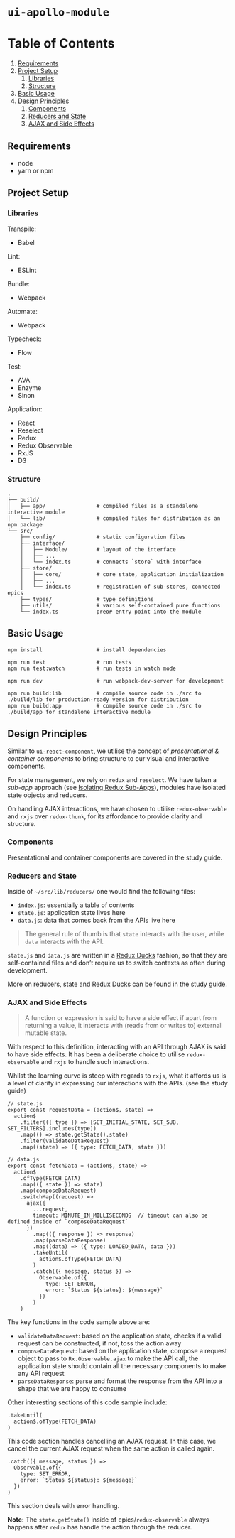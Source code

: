 # `ui-apollo-module`

# Table of Contents
1. [Requirements](#requirements)
1. [Project Setup](#project-setup)
	1. [Libraries](#libraries)
	1. [Structure](#structure)
1. [Basic Usage](#basic-usage)
1. [Design Principles](#design-principles)
	1. [Components](#components)
	1. [Reducers and State](#reducers-and-state)
	1. [AJAX and Side Effects](#ajax-and-side-effects)

## Requirements
- node
- yarn or npm

## Project Setup

### Libraries

Transpile:
- Babel

Lint:
- ESLint

Bundle:
- Webpack

Automate:
- Webpack

Typecheck:
- Flow

Test:
- AVA
- Enzyme
- Sinon

Application:
- React
- Reselect
- Redux
- Redux Observable
- RxJS
- D3

### Structure

```
.
├── build/
│   ├── app/                # compiled files as a standalone interactive module
│   └── lib/                # compiled files for distribution as an npm package
└── src/
    ├── config/             # static configuration files
    ├── interface/
    │   ├── Module/         # layout of the interface
    │   ├── ...
    │   └── index.ts        # connects `store` with interface
    ├── store/
    │   ├── core/           # core state, application initialization
    │   ├── ...
    │   └── index.ts        # registration of sub-stores, connected epics
    ├── types/              # type definitions
    ├── utils/              # various self-contained pure functions
    └── index.ts            preo# entry point into the module
```

## Basic Usage

```
npm install                 # install dependencies

npm run test                # run tests
npm run test:watch          # run tests in watch mode

npm run dev                 # run webpack-dev-server for development

npm run build:lib           # compile source code in ./src to ./build/lib for production-ready version for distribution
npm run build:app           # compile source code in ./src to ./build/app for standalone interactive module
```

## Design Principles  

Similar to [`ui-react-component`](https://github.com/ocd-sg/ui-react-component), we utilise the concept of *presentational & container components* to bring structure to our visual and interactive components.

For state management, we rely on `redux` and `reselect`. We have taken a *sub-app* approach (see [Isolating Redux Sub-Apps](http://redux.js.org/docs/recipes/IsolatingSubapps.html)), modules have isolated state objects and reducers.

On handling AJAX interactions, we have chosen to utilise `redux-observable` and `rxjs` over `redux-thunk`, for its affordance to provide clarity and structure.

### Components

Presentational and container components are covered in the study guide.

### Reducers and State

Inside of `~/src/lib/reducers/` one would find the following files:

- `index.js`: essentially a table of contents
- `state.js`: application state lives here
- `data.js`: data that comes back from the APIs live here

> The general rule of thumb is that `state` interacts with the user, while `data` interacts with the API.

`state.js` and `data.js` are written in a [Redux Ducks](https://github.com/erikras/ducks-modular-redux) fashion, so that they are self-contained files and don’t require us to switch contexts as often during development.

More on reducers, state and Redux Ducks can be found in the study guide.

### AJAX and Side Effects

> A function or expression is said to have a side effect if apart from returning a value, it interacts with (reads from or writes to) external mutable state.

With respect to this definition, interacting with an API through AJAX is said to have side effects. It has been a deliberate choice to utilise `redux-observable` and `rxjs` to handle such interactions.

Whilst the learning curve is steep with regards to `rxjs`, what it affords us is a level of clarity in expressing our interactions with the APIs. (see the study guide)

```
// state.js
export const requestData = (action$, state) =>
  action$
    .filter(({ type }) => [SET_INITIAL_STATE, SET_SUB, SET_FILTERS].includes(type))
    .map(() => state.getState().state)
    .filter(validateDataRequest)
    .map((state) => ({ type: FETCH_DATA, state }))
```

```
// data.js
export const fetchData = (action$, state) =>
  action$
    .ofType(FETCH_DATA)
    .map(({ state }) => state)
    .map(composeDataRequest)
    .switchMap((request) =>
      ajax({
        ...request,
        timeout: MINUTE_IN_MILLISECONDS  // timeout can also be defined inside of `composeDataRequest`
      })
        .map(({ response }) => response)
        .map(parseDataResponse)
        .map((data) => ({ type: LOADED_DATA, data }))
        .takeUntil(
          action$.ofType(FETCH_DATA)
        )
        .catch(({ message, status }) =>
          Observable.of({
            type: SET_ERROR,
            error: `Status ${status}: ${message}`
          })
        )
    )
```

The key functions in the code sample above are:

- `validateDataRequest`: based on the application state, checks if a valid request can be constructed, if not, toss the action away
- `composeDataRequest`: based on the application state, compose a request object to pass to `Rx.Observable.ajax` to make the API call, the application state should contain all the necessary components to make any API request
- `parseDataResponse`: parse and format the response from the API into a shape that we are happy to consume

Other interesting sections of this code sample include:

```
.takeUntil(
  action$.ofType(FETCH_DATA)
)
```

This code section handles cancelling an AJAX request. In this case, we cancel the current AJAX request when the same action is called again.

```
.catch(({ message, status }) =>
  Observable.of({
    type: SET_ERROR,
    error: `Status ${status}: ${message}`
  })
)
```

This section deals with error handling.

**Note:** The `state.getState()` inside of epics/`redux-observable` always happens after `redux` has handle the action through the reducer.
